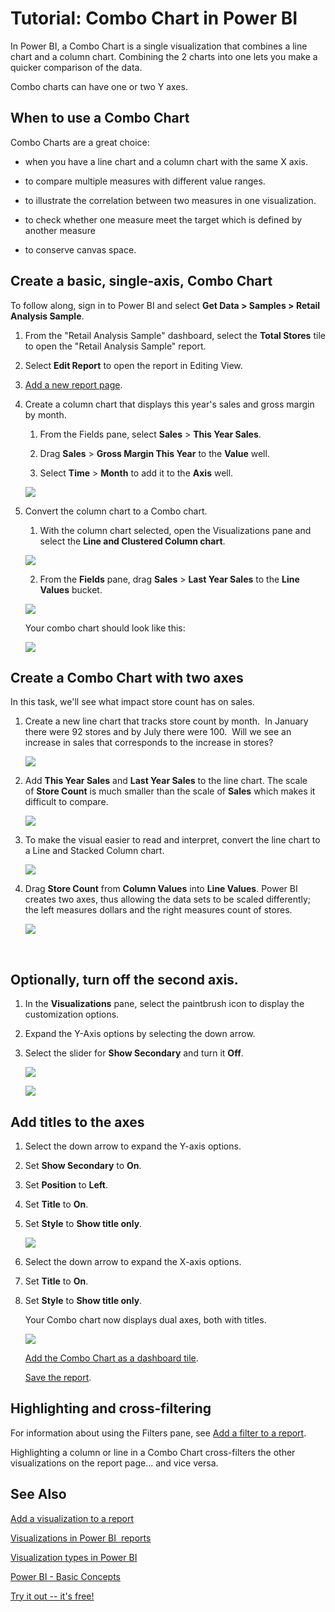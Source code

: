 <properties
   pageTitle="Tutorial: Combo Chart in Power BI"
   description="Tutorial: Combo Chart in Power BI"
   services="powerbi"
   documentationCenter=""
   authors="mihart"
   manager="mblythe"
   editor=""
   tags=""/>

<tags
   ms.service="powerbi"
   ms.devlang="NA"
   ms.topic="article"
   ms.tgt_pltfrm="NA"
   ms.workload="powerbi"
   ms.date="10/14/2015"
   ms.author="mihart"/>
# Tutorial: Combo Chart in Power BI

In Power BI, a Combo Chart is a single visualization that combines a line chart and a column chart. Combining the 2 charts into one lets you make a quicker comparison of the data.

Combo charts can have one or two Y axes.

## When to use a Combo Chart

Combo Charts are a great choice:

-   when you have a line chart and a column chart with the same X axis.

-   to compare multiple measures with different value ranges.

-   to illustrate the correlation between two measures in one visualization.

-   to check whether one measure meet the target which is defined by another measure

-   to conserve canvas space.

## Create a basic, single-axis, Combo Chart

To follow along, sign in to Power BI and select **Get Data \> Samples \> Retail Analysis Sample**. 

1. From the "Retail Analysis Sample" dashboard, select the **Total Stores** tile to open the "Retail Analysis Sample" report.

2. Select **Edit Report** to open the report in Editing View.

3. [Add a new report page](powerbi-service-add-a-page-to-a-report.md).

4. Create a column chart that displays this year's sales and gross margin by month.

	1.  From the Fields pane, select **Sales** \> **This Year Sales**.

	2.  Drag **Sales** \> **Gross Margin This Year** to the **Value** well.

	3. Select **Time** \> **Month** to add it to the **Axis** well. 

    ![](media/powerbi-service-tutorial-combo-chart-merge-visualizations/combotutorial1.png)

5. Convert the column chart to a Combo chart.

	1.  With the column chart selected, open the Visualizations pane and select the **Line and Clustered Column chart**.

    ![](media/powerbi-service-tutorial-combo-chart-merge-visualizations/converttocombo.png)

	2.  From the **Fields** pane, drag **Sales** \> **Last Year Sales** to the **Line Values** bucket.

    ![](media/powerbi-service-tutorial-combo-chart-merge-visualizations/linevaluebucket.png)

    Your combo chart should look like this:

    ![](media/powerbi-service-tutorial-combo-chart-merge-visualizations/combochartdone.png)


## Create a Combo Chart with two axes


In this task, we'll see what impact store count has on sales.

1.  Create a new line chart that tracks store count by month.  In January there were 92 stores and by July there were 100.  Will we see an increase in sales that corresponds to the increase in stores?

    ![](media/powerbi-service-tutorial-combo-chart-merge-visualizations/combo1.png)

2.  Add **This Year Sales** and **Last Year Sales** to the line chart. The scale of **Store Count** is much smaller than the scale of **Sales** which makes it difficult to compare.      

    ![](media/powerbi-service-tutorial-combo-chart-merge-visualizations/flatline.png)

3.  To make the visual easier to read and interpret, convert the line chart to a Line and Stacked Column chart.

    ![](media/powerbi-service-tutorial-combo-chart-merge-visualizations/lineandstacked.png)

4.  Drag **Store Count** from **Column Values** into **Line Values**. Power BI creates two axes, thus allowing the data sets to be scaled differently; the left measures dollars and the right measures count of stores.

    ![](media/powerbi-service-tutorial-combo-chart-merge-visualizations/combochart2done.png)

      

## Optionally, turn off the second axis.

1.  In the **Visualizations** pane, select the paintbrush icon to display the customization options.

2.  Expand the Y-Axis options by selecting the down arrow.

3.  Select the slider for **Show Secondary** and turn it **Off**.

    ![](media/powerbi-service-tutorial-combo-chart-merge-visualizations/combo3.png)

    ![](media/powerbi-service-tutorial-combo-chart-merge-visualizations/yaxisoff.png)


## Add titles to the axes

1.  Select the down arrow to expand the Y-axis options.

2.  Set **Show Secondary** to **On**.

3.  Set **Position** to **Left**.

4.  Set **Title** to **On**.

5.  Set **Style** to **Show title only**.

    ![](media/powerbi-service-tutorial-combo-chart-merge-visualizations/yaxissettings.png)

6.  Select the down arrow to expand the X-axis options.

7.  Set **Title** to **On**.

8.  Set **Style** to **Show title only**.

    Your Combo chart now displays dual axes, both with titles.

	![](media/powerbi-service-tutorial-combo-chart-merge-visualizations/xyaxistitleson.png)

	[Add the Combo Chart as a dashboard tile](powerbi-service-dashboard-tiles.md).

	[Save the report](powerbi-service-save-a-report.md).

## Highlighting and cross-filtering

For information about using the Filters pane, see [Add a filter to a report](powerbi-service-add-a-filter-to-a-report.md).

Highlighting a column or line in a Combo Chart cross-filters the other visualizations on the report page... and vice versa.



## See Also

[Add a visualization to a report](https://powerbi.uservoice.com/knowledgebase/articles/441777)

[Visualizations in Power BI  reports](powerbi-service-visualizations-for-reports.md)

[Visualization types in Power BI](powerbi-service-visualization-types-for-reports-and-q-and-a.md)

[Power BI - Basic Concepts](powerbi-service-basic-concepts.md)

[Try it out -- it's free!](https://powerbi.com/)
